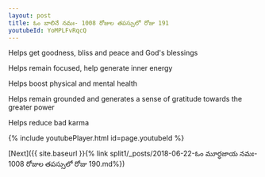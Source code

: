 ```yaml
---
layout: post
title: ఓం బాలినే నమః- 1008 రోజుల తపస్సులో రోజు 191
youtubeId: YoMPLFvRqcQ
---
```

 
 
Helps get goodness, bliss and peace and God's blessings
 
Helps remain focused, help generate inner energy 
 
Helps boost physical and mental health 
 
Helps remain grounded and generates a sense of gratitude towards the greater power 
 
Helps reduce bad karma
 
 
 
 


{% include youtubePlayer.html id=page.youtubeId %}
 
[Next]({{ site.baseurl }}{% link  split1/_posts/2018-06-22-ఓం మూర్ధజాయ నమః- 1008 రోజుల తపస్సులో రోజు 190.md%})
 
